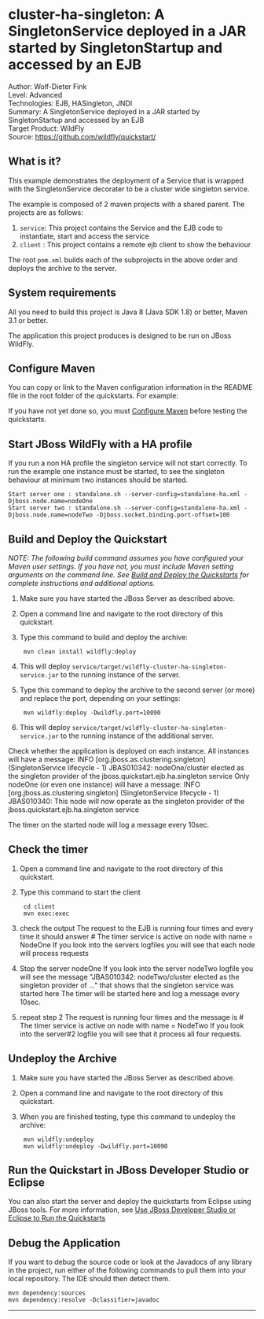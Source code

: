 cluster-ha-singleton: A SingletonService deployed in a JAR started by SingletonStartup and accessed by an EJB
=============================================================================================================
Author: Wolf-Dieter Fink  
Level: Advanced  
Technologies: EJB, HASingleton, JNDI  
Summary: A SingletonService deployed in a JAR started by SingletonStartup and accessed by an EJB  
Target Product: WildFly  
Source: <https://github.com/wildfly/quickstart/>  

What is it?
-----------

This example demonstrates the deployment of a Service that is wrapped with the SingletonService decorater
to be a cluster wide singleton service.

The example is composed of 2 maven projects with a shared parent. The projects are as follows:

1. `service`: This project contains the Service and the EJB code to instantiate, start and access the service
2. `client` : This project contains a remote ejb client to show the behaviour

The root `pom.xml` builds each of the subprojects in the above order and deploys the archive to the server.


System requirements
-------------------

All you need to build this project is Java 8 (Java SDK 1.8) or better, Maven 3.1 or better.

The application this project produces is designed to be run on JBoss WildFly.

 
Configure Maven
---------------

You can copy or link to the Maven configuration information in the README file in the root folder of the quickstarts. For example:

If you have not yet done so, you must [Configure Maven](../README.md#mavenconfiguration) before testing the quickstarts.


Start JBoss WildFly with a HA profile
-------------------------

If you run a non HA profile the singleton service will not start correctly. To run the example one instance must be started, to see the singleton behaviour at minimum two instances
should be started.

    Start server one : standalone.sh --server-config=standalone-ha.xml -Djboss.node.name=nodeOne
    Start server two : standalone.sh --server-config=standalone-ha.xml -Djboss.node.name=nodeTwo -Djboss.socket.binding.port-offset=100


Build and Deploy the Quickstart
-------------------------

_NOTE: The following build command assumes you have configured your Maven user settings. If you have not, you must include Maven setting arguments on the command line. See [Build and Deploy the Quickstarts](../README.md#buildanddeploy) for complete instructions and additional options._

1. Make sure you have started the JBoss Server as described above.
2. Open a command line and navigate to the root directory of this quickstart.
3. Type this command to build and deploy the archive:

        mvn clean install wildfly:deploy

4. This will deploy `service/target/wildfly-cluster-ha-singleton-service.jar` to the running instance of the server.
5. Type this command to deploy the archive to the second server (or more) and replace the port, depending on your settings:

        mvn wildfly:deploy -Dwildfly.port=10090

6. This will deploy `service/target/wildfly-cluster-ha-singleton-service.jar` to the running instance of the additional server.
 
Check whether the application is deployed on each instance.
All instances will have a message:
INFO  [org.jboss.as.clustering.singleton] (SingletonService lifecycle - 1) JBAS010342: nodeOne/cluster elected as the singleton provider of the jboss.quickstart.ejb.ha.singleton service
Only nodeOne (or even one instance) will have a message:
INFO  [org.jboss.as.clustering.singleton] (SingletonService lifecycle - 1) JBAS010340: This node will now operate as the singleton provider of the jboss.quickstart.ejb.ha.singleton service

The timer on the started node will log a message every 10sec.

Check the timer
---------------------

1. Open a command line and navigate to the root directory of this quickstart.
2. Type this command to start the client

        cd client
        mvn exec:exec

3. check the output
		The request to the EJB is running four times and every time it should answer
		  # The timer service is active on node with name = NodeOne
		If you look into the servers logfiles you will see that each node will process requests
4. Stop the server nodeOne
		If you look into the server nodeTwo logfile you will see the message
		"JBAS010342: nodeTwo/cluster elected as the singleton provider of ..."
		that shows that the singleton service was started here
		The timer will be started here and log a message every 10sec.
5. repeat step 2
    The request is running four times and the message is 
		  # The timer service is active on node with name = NodeTwo
		If you look into the server#2 logfile you will see that it process all four requests.


Undeploy the Archive
--------------------

1. Make sure you have started the JBoss Server as described above.
2. Open a command line and navigate to the root directory of this quickstart.
3. When you are finished testing, type this command to undeploy the archive:

        mvn wildfly:undeploy
        mvn wildfly:undeploy -Dwildfly.port=10090


Run the Quickstart in JBoss Developer Studio or Eclipse
-------------------------------------
You can also start the server and deploy the quickstarts from Eclipse using JBoss tools. For more information, see [Use JBoss Developer Studio or Eclipse to Run the Quickstarts](../README.md#useeclipse) 

Debug the Application
------------------------------------

If you want to debug the source code or look at the Javadocs of any library in the project, run either of the following commands to pull them into your local repository. The IDE should then detect them.

    mvn dependency:sources
    mvn dependency:resolve -Dclassifier=javadoc

------------------------------------
